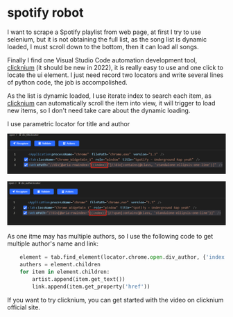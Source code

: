 # spotify robot

I want to scrape a Spotify playlist from web page, at first I try to use selenium, but it is not obtaining the full list, as the song list  is dynamic loaded, I must scroll down to the bottom, then it can load all songs.

Finally I find one Visual Studio Code automation development tool, [clicknium](https://marketplace.visualstudio.com/items?itemName=ClickCorp.clicknium) (it should be new in 2022), it is really easy to use and one click to locate the ui element.
I just need record two locators and write several lines of python code, the job is accompolished.

As the list is dynamic loaded, I use iterate index to search each item, as [clicknium](https://www.clicknium.com) can automatically scroll the item into view, it will trigger to load new items, so I don't need take care about the dynamic loading.


I use parametric locator for title and author

![title](img/title.png)

![author](img/auther.png)

As one itme may has multiple authors, so I use the following code to get multiple author's name and link:
```python
    element = tab.find_element(locator.chrome.open.div_author, {'index':index})
    authers = element.children
    for item in element.children:
        artist.append(item.get_text())
        link.append(item.get_property('href'))
```

If you want to try clicknium, you can get started with the video on clicknium official site.